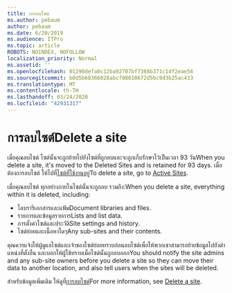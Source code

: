 ```yaml
---
title: การลบไซต์
ms.author: pebaum
author: pebaum
ms.date: 6/20/2019
ms.audience: ITPro
ms.topic: article
ROBOTS: NOINDEX, NOFOLLOW
localization_priority: Normal
ms.assetid: ''
ms.openlocfilehash: 01290defa0c12ba92707bf7368b371c14f2eae56
ms.sourcegitcommit: b0d5b68366028abcf08610672d5bc9d3b25ac433
ms.translationtype: MT
ms.contentlocale: th-TH
ms.lasthandoff: 03/24/2020
ms.locfileid: "42931317"
---
```

# <a name="delete-a-site"></a><span data-ttu-id="f9e8a-102">การลบไซต์</span><span class="sxs-lookup"><span data-stu-id="f9e8a-102">Delete a site</span></span>

<span data-ttu-id="f9e8a-103">เมื่อคุณลบไซต์ ไซต์นั้นจะถูกย้ายไปยังไซต์ที่ถูกลบและจะถูกเก็บรักษาไว้เป็นเวลา 93 วัน</span><span class="sxs-lookup"><span data-stu-id="f9e8a-103">When you delete a site, it's moved to the Deleted Sites and is retained for 93 days.</span></span> <span data-ttu-id="f9e8a-104">เมื่อต้องการลบไซต์ ให้ไปที่[ไซต์ที่ใช้งานอยู่](https://admin.microsoft.com/sharepoint?page=sitemanagement&modern=true)</span><span class="sxs-lookup"><span data-stu-id="f9e8a-104">To delete a site, go to [Active Sites](https://admin.microsoft.com/sharepoint?page=sitemanagement&modern=true).</span></span> 

<span data-ttu-id="f9e8a-105">เมื่อคุณลบไซต์ ทุกอย่างภายในไซต์นั้นจะถูกลบ รวมถึง:</span><span class="sxs-lookup"><span data-stu-id="f9e8a-105">When you delete a site, everything within it is deleted, including:</span></span>

- <span data-ttu-id="f9e8a-106">ไลบรารีเอกสารและแฟ้ม</span><span class="sxs-lookup"><span data-stu-id="f9e8a-106">Document libraries and files.</span></span>
- <span data-ttu-id="f9e8a-107">รายการและข้อมูลรายการ</span><span class="sxs-lookup"><span data-stu-id="f9e8a-107">Lists and list data.</span></span>
- <span data-ttu-id="f9e8a-108">การตั้งค่าไซต์และประวัติ</span><span class="sxs-lookup"><span data-stu-id="f9e8a-108">Site settings and history.</span></span>
- <span data-ttu-id="f9e8a-109">ไซต์ย่อยและเนื้อหาใดๆ</span><span class="sxs-lookup"><span data-stu-id="f9e8a-109">Any sub-sites and their contents.</span></span>

<span data-ttu-id="f9e8a-110">คุณควรแจ้งให้ผู้ดูแลไซต์และเจ้าของไซต์ย่อยทราบก่อนลบไซต์เพื่อให้พวกเขาสามารถย้ายข้อมูลไปยังตําแหน่งที่ตั้งอื่น และบอกให้ผู้ใช้ทราบเมื่อไซต์นั้นถูกลบออก</span><span class="sxs-lookup"><span data-stu-id="f9e8a-110">You should notify the site admins and any sub-site owners before you delete a site so they can move their data to another location, and also tell users when the sites will be deleted.</span></span>

<span data-ttu-id="f9e8a-111">สําหรับข้อมูลเพิ่มเติม ให้ดูที่[การลบไซต์](https://docs.microsoft.com/sharepoint/delete-site-collection)</span><span class="sxs-lookup"><span data-stu-id="f9e8a-111">For more information, see [Delete a site](https://docs.microsoft.com/sharepoint/delete-site-collection).</span></span>

